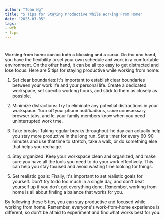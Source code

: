 ```yaml
---
author: "Toan Ng"
title: "5 Tips for Staying Productive While Working From Home"
date: "2023-03-05"
tags: 
- wfh
- tips
---
```


# 

Working from home can be both a blessing and a curse. On the one hand, you have the flexibility to set your own schedule and work in a comfortable environment. On the other hand, it can be all too easy to get distracted and lose focus. Here are 5 tips for staying productive while working from home:

1. Set clear boundaries: It's important to establish clear boundaries between your work life and your personal life. Create a dedicated workspace, set specific working hours, and stick to them as closely as possible.

2. Minimize distractions: Try to eliminate any potential distractions in your workspace. Turn off your phone notifications, close unnecessary browser tabs, and let your family members know when you need uninterrupted work time.

3. Take breaks: Taking regular breaks throughout the day can actually help you stay more productive in the long run. Set a timer for every 60-90 minutes and use that time to stretch, take a walk, or do something else that helps you recharge.

4. Stay organized: Keep your workspace clean and organized, and make sure you have all the tools you need to do your work effectively. This can help you stay focused and avoid wasting time looking for things.

5. Set realistic goals: Finally, it's important to set realistic goals for yourself. Don't try to do too much in a single day, and don't beat yourself up if you don't get everything done. Remember, working from home is all about finding a balance that works for you.

By following these 5 tips, you can stay productive and focused while working from home. Remember, everyone's work-from-home experience is different, so don't be afraid to experiment and find what works best for you.
